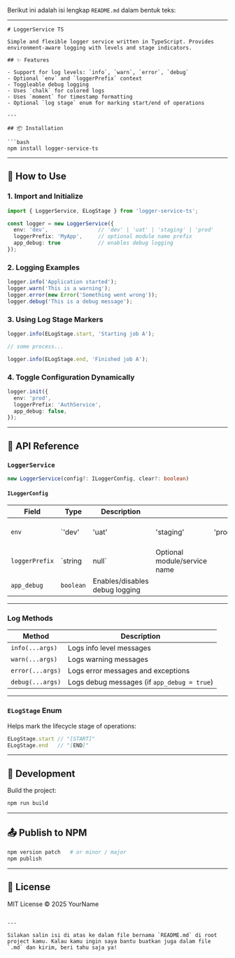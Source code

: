 Berikut ini adalah isi lengkap `README.md` dalam bentuk teks:

---

````
# LoggerService TS

Simple and flexible logger service written in TypeScript. Provides environment-aware logging with levels and stage indicators.

## ✨ Features

- Support for log levels: `info`, `warn`, `error`, `debug`
- Optional `env` and `loggerPrefix` context
- Toggleable debug logging
- Uses `chalk` for colored logs
- Uses `moment` for timestamp formatting
- Optional `log stage` enum for marking start/end of operations

---

## 📦 Installation

```bash
npm install logger-service-ts
````

---

## 🚀 How to Use

### 1. Import and Initialize

```ts
import { LoggerService, ELogStage } from 'logger-service-ts';

const logger = new LoggerService({
  env: 'dev',                // 'dev' | 'uat' | 'staging' | 'prod'
  loggerPrefix: 'MyApp',     // optional module name prefix
  app_debug: true            // enables debug logging
});
```

### 2. Logging Examples

```ts
logger.info('Application started');
logger.warn('This is a warning');
logger.error(new Error('Something went wrong'));
logger.debug('This is a debug message');
```

### 3. Using Log Stage Markers

```ts
logger.info(ELogStage.start, 'Starting job A');

// some process...

logger.info(ELogStage.end, 'Finished job A');
```

### 4. Toggle Configuration Dynamically

```ts
logger.init({
  env: 'prod',
  loggerPrefix: 'AuthService',
  app_debug: false,
});
```

---

## 🧰 API Reference

### `LoggerService`

```ts
new LoggerService(config?: ILoggerConfig, clear?: boolean)
```

#### `ILoggerConfig`

| Field          | Type      | Description                    |                              |        |        |                            |
| -------------- | --------- | ------------------------------ | ---------------------------- | ------ | ------ | -------------------------- |
| `env`          | \`'dev'   | 'uat'                          | 'staging'                    | 'prod' | null\` | Optional environment label |
| `loggerPrefix` | \`string  | null\`                         | Optional module/service name |        |        |                            |
| `app_debug`    | `boolean` | Enables/disables debug logging |                              |        |        |                            |

---

### Log Methods

| Method           | Description                                 |
| ---------------- | ------------------------------------------- |
| `info(...args)`  | Logs info level messages                    |
| `warn(...args)`  | Logs warning messages                       |
| `error(...args)` | Logs error messages and exceptions          |
| `debug(...args)` | Logs debug messages (if `app_debug = true`) |

---

### `ELogStage` Enum

Helps mark the lifecycle stage of operations:

```ts
ELogStage.start // "[START]"
ELogStage.end   // "[END]"
```

---

## 🔧 Development

Build the project:

```bash
npm run build
```

---

## 📤 Publish to NPM

```bash
npm version patch   # or minor / major
npm publish
```

---

## 📝 License

MIT License © 2025 YourName

```

---

Silakan salin isi di atas ke dalam file bernama `README.md` di root project kamu. Kalau kamu ingin saya bantu buatkan juga dalam file `.md` dan kirim, beri tahu saja ya!
```
